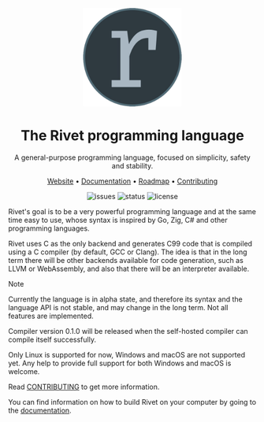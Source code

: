 <div align="center">

<img src="https://github.com/rivet-lang/logo/blob/main/logo.png" alt="Rivet logo" width="200" height="200"/>

# The Rivet programming language

A general-purpose programming language, focused on simplicity, safety and stability.

[Website](https://rivet-lang.github.io)
•
[Documentation](https://rivet-lang.github.io/docs)
•
[Roadmap](ROADMAP.md)
•
[Contributing](CONTRIBUTING.md)

![issues](https://img.shields.io/github/issues/rivet-lang/rivet?style=flat-square)
![status](https://img.shields.io/badge/status-alpha-blue?style=flat-square)
![license](https://img.shields.io/github/license/rivet-lang/rivet?style=flat-square)

</div>

Rivet's goal is to be a very powerful programming language and at the same time easy to use, 
whose syntax is inspired by Go, Zig, C# and other programming languages.

Rivet uses C as the only backend and generates C99 code that is compiled using a C compiler 
(by default, GCC or Clang). The idea is that in the long term there will be other backends 
available for code generation, such as LLVM or WebAssembly, and also that there will be an 
interpreter available.

> [!NOTE]
> Currently the language is in alpha state, and therefore its syntax and the language
> API is not stable, and may change in the long term. Not all features are implemented.
> 
> Compiler version 0.1.0 will be released when the self-hosted compiler can compile itself
> successfully.
> 
> Only Linux is supported for now, Windows and macOS are not supported yet. Any help to 
> provide full support for both Windows and macOS is welcome.
> 
> Read [CONTRIBUTING](CONTRIBUTING.md) to get more information.

You can find information on how to build Rivet on your computer by going to the
[documentation](https://rivet-lang.github.io/docs).
